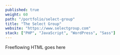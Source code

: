 ```yaml
---
published: true
weight: 60
path: "/portfolio/select-group"
title: "The Select Group"
website: "https://www.selectgroup.com"
stack: ["PHP", "JavaScript", "WordPress", "Sass"]
---
```


Freeflowing HTML goes here